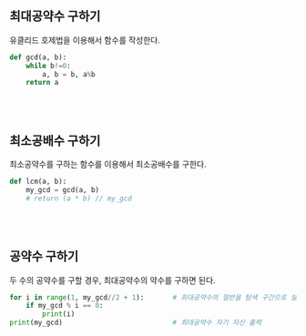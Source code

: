 ## 최대공약수 구하기
유클리드 호제법을 이용해서 함수를 작성한다.
```python
def gcd(a, b):
    while b!=0:
        a, b = b, a%b
    return a

```
<br/>
<br/>

## 최소공배수 구하기
최소공약수를 구하는 함수를 이용해서 최소공배수를 구한다.
```python
def lcm(a, b):
    my_gcd = gcd(a, b)
    # return (a * b) // my_gcd
```

<br/>
<br/>

## 공약수 구하기
두 수의 공약수를 구할 경우, 최대공약수의 약수를 구하면 된다.
```python
for i in range(1, my_gcd//2 + 1):       # 최대공약수의 절반을 탐색 구간으로 설정
    if my_gcd % i == 0:
        print(i)
print(my_gcd)                           # 최대공약수 자기 자신 출력
``` 

<br/>
<br/>
